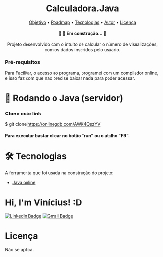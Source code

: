 <h1 align="center">Calculadora.Java</h1>
<p align="center">
 <a href="#objetivo">Objetivo</a> •
 <a href="#roadmap">Roadmap</a> • 
 <a href="#tecnologias">Tecnologias</a> • 
 <a href="#autor">Autor</a>  • 
  <a href="#licenc-a">Licença</a> 
</p>
<h4 align="center"> 
	🚧  🚀 Em construção...  🚧
</h4>
<p align="center">Projeto desenvolvido com o intuito de calcular o número de visualizações, com os dados inseridos pelo usúario.</p>

### Pré-requisitos

Para Facilitar, o acesso ao programa, programei com um compilador online, e isso faz com que nao precise baixar nada para poder acessar.

# 🎲 Rodando o Java (servidor)


### Clone este link
$ git clone <https://onlinegdb.com/AWK4QszYV>

#### Para executar bastar clicar no botão "run" ou o atalho "F9".

# 🛠 Tecnologias

A ferramenta que foi usada na construção do projeto:
- [Java online](https://www.onlinegdb.com/online_c_compiler)

# Hi, I'm Vinícius! :D

[![Linkedin Badge](https://img.shields.io/badge/-LinkedIn-blue?style=flat-square&logo=Linkedin&logoColor=white&link=https://www.linkedin.com/in/vinicius-braga-881b48b8)](https://www.linkedin.com/in/vinicius-braga-881b48b8)
[![Gmail Badge](https://img.shields.io/badge/-Viniciusbraga042@gmail.com-c14438?style=flat-square&logo=Gmail&logoColor=white&link=mailto:Viniciusbraga042@gmail.com)](mailto:Viniciusbraga042@gmail.com)

# Licença
Não se aplica.
